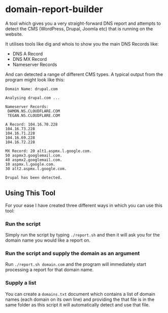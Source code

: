 # domain-report-builder
A tool which gives you a very straight-forward DNS report and attempts to detect the CMS (WordPress, Drupal, Joomla etc) that is running on the website.

It utilises tools like dig and whois to show you the main DNS Records like:
- DNS A Record
- DNS MX Record
- Nameserver Records

And can detected a range of different CMS types. A typical output from the program might look like this:

```
Domain Name: drupal.com

Analysing drupal.com ...

Nameserver Records:
 DAMON.NS.CLOUDFLARE.COM
 TEGAN.NS.CLOUDFLARE.COM

A Record: 104.16.70.228
104.16.73.228
104.16.71.228
104.16.69.228
104.16.72.228

MX Record: 20 alt1.aspmx.l.google.com.
50 aspmx3.googlemail.com.
40 aspmx2.googlemail.com.
10 aspmx.l.google.com.
30 alt2.aspmx.l.google.com.

Drupal has been detected.
```
## Using This Tool
For your ease I have created three different ways in which you can use this tool:
### Run the script
Simply run the script by typing `./report.sh` and then it will ask you for the domain name you would like a report on.
### Run the script and supply the domain as an argument
Run `./report.sh domain.com` and the program will immediately start processing a report for that domain name.
### Supply a list
You can create a `domains.txt` document which contains a list of domain names (each domain on its own line) and providing the that file is in the same folder as this script it will automatically detect and use that file.
